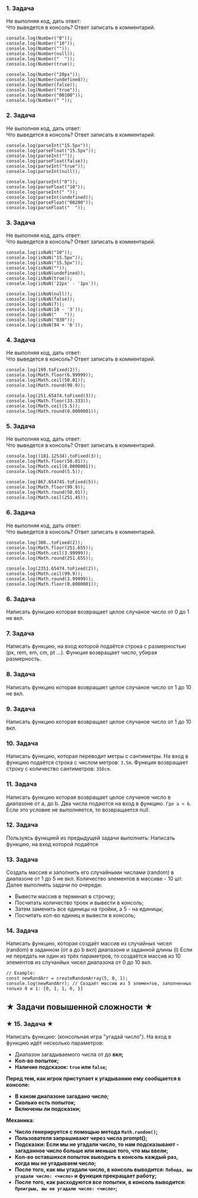 ### 1. Задача 
Не выполняя код, дать ответ: <br>
Что выведется в консоль? Ответ записать в комментарий.

```
console.log(Number("0"));
console.log(Number("10"));
console.log(Number(""));
console.log(Number(null));
console.log(Number("  "));
console.log(Number(true));

console.log(Number("20px"));
console.log(Number(undefined));
console.log(Number(false));
console.log(Number("true"));
console.log(Number("00100"));
console.log(Number(" "));
```

### 2. Задача 
Не выполняя код, дать ответ: <br>
Что выведется в консоль? Ответ записать в комментарий.

```
console.log(parseInt("15.5px"));
console.log(parseFloat("15.5px"));
console.log(parseInt(""));
console.log(parseFloat(false));
console.log(parseInt("true"));
console.log(parseInt(null));

console.log(parseInt("0"));
console.log(parseFloat("10"));
console.log(parseInt(" "));
console.log(parseInt(undefined));
console.log(parseFloat("00200"));
console.log(parseFloat("  "));
```

### 3. Задача 
Не выполняя код, дать ответ: <br>
Что выведется в консоль? Ответ записать в комментарий.

```
console.log(isNaN("10"));
console.log(isNaN("15.5px"));
console.log(isNaN("15.5px"));
console.log(isNaN(""));
console.log(isNaN(undefined));
console.log(isNaN(true));
console.log(isNaN('22px' - '1px'));

console.log(isNaN(null));
console.log(isNaN(false));
console.log(isNaN(7));
console.log(isNaN(10 - '3'));
console.log(isNaN("   "));
console.log(isNaN("030"));
console.log(isNaN(94 + '6'));
```

### 4. Задача 
Не выполняя код, дать ответ: <br>
Что выведется в консоль? Ответ записать в комментарий.

```
console.log(199.toFixed(2));
console.log(Math.floor(6.99999));
console.log(Math.ceil(50.01));
console.log(Math.round(99.9));

console.log(251.65474.toFixed(3));
console.log(Math.floor(33.333));
console.log(Math.ceil(5.5));
console.log(Math.round(0.0000001));
```

### 5. Задача 
Не выполняя код, дать ответ: <br>
Что выведется в консоль? Ответ записать в комментарий.

```
console.log((181.12534).toFixed(3));
console.log(Math.floor(50.01));
console.log(Math.ceil(0.0000001));
console.log(Math.round(5.5));

console.log(867.654745.toFixed(5));
console.log(Math.floor(99.9));
console.log(Math.round(50.01));
console.log(Math.ceil(251.45));
```

### 6. Задача 
Не выполняя код, дать ответ: <br>
Что выведется в консоль? Ответ записать в комментарий.

```
console.log(300..toFixed(2));
console.log(Math.floor(251.655));
console.log(Math.ceil(3.99999));
console.log(Math.round(251.655));

console.log(2351.65474.toFixed(2));
console.log(Math.ceil(99.9));
console.log(Math.round(3.99999));
console.log(Math.floor(0.0000001));
```

### 6. Задача 
Написать функцию которая возвращает целое случаное число от 0 до 1 не вкл.

### 7. Задача
Написать функцию, на вход которой подаётся строка с размерностью (px, rem, em, cm, pt ...). Функция возвращает число, убирая размерность.

### 8. Задача 
Написать функцию которая возвращает целое случаное число от 1 до 10 не вкл.

### 9. Задача 
Написать функцию которая возвращает целое случаное число от 1 до 10 вкл.

### 10. Задача 
Написать функцию, которая переводит метры с сантиметры. 
На вход в функцию подаётся строка с числом метров: `3.5m`.
Функция возвращает строку с количество сантиметров: `350cm`.

### 11. Задача 
Написать функцию которая возвращает целое случаное число в диапазоне от a, до b. Два числа подаются на вход в функцию.
`Где a < b`. Если это условие не выполняется, то возвращается null.


### 12. Задача
Пользуясь функцией из предыдущей задачи выполнить:
Написать функцию, на вход которой подаётся 

### 13. Задача
Создать массив и заполнить его случайными числами (random) в диапазоне от 1 до 5 не вкл.
Количество элементов в массиве - 10 шт. Далее выполнять задачи по очереди:
- Вывести массив в терминал в строчку;
- Посчитать количество троек и вывести в консоль;
- Затем заменить все единицы на тройки, а 5 - на единицы;
- Посчитать кол-во единиц и вывести в консоль;

### 14. Задача
Написать функцию, которая создаёт массив из случайных чисел (random) в заданном (от a до b вкл) диапазоне и заданной длины (l) 
Если не передать ни один из трёх параметров, то создаётся массив из 10 элементов из случанйых чисел диапазона от 0 до 10 вкл.

```
// Example:
const newRandArr = createRandomArray(5, 0, 1);
console.log(newRandArr); // Создаёт массив из 5 элементов, заполненных только 0 и 1: [0, 1, 1, 0, 1]
```

## ★ Задачи повышенной сложности ★ ##

### ★ 15. Задача ★
Написать функцию: (консольная игра "угадай число").
На вход в функцию идёт несколько параметров: 
- Диапазон загадываемого числа от <a> до <b> вкл;
- Кол-во попыток;
- Наличие подсказок: `true` или `false`;

Перед тем, как игрок приступает к угадыванию ему сообщается в консоле: 
- В каком диапазоне загадано число;
- Сколько есть попыток;
- Включены ли подсказки;

Механика:
- Число генерируется с помощью метода `Math.random()`;
- Пользователя запрашивают через числа prompt();
- Подсказки: Если мы не угадали число, то нам подсказывают - загаданное число больше или меньше того, что мы ввели;
- Кол-во оставшихся попыток выводить в консоль каждый раз, когда мы не угадываем число;
- После того, как мы угадали число, в консоль выводится: `Победа, вы угадали число: <число>` и функция прекращает работу;
- После того, как расходуются все попытки, в консоль выводится: `Проигрыш, вы не угадали число: <число>`;
